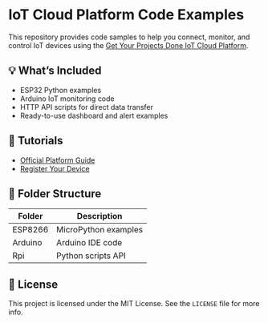 # IoT Cloud Platform Code Examples

This repository provides code samples to help you connect, monitor, and control IoT devices using the [Get Your Projects Done IoT Cloud Platform](https://getyourprojectdone.in/iot_platform/).

## 💡 What’s Included
- ESP32 Python examples
- Arduino IoT monitoring code
- HTTP API scripts for direct data transfer
- Ready-to-use dashboard and alert examples

## 📘 Tutorials
- [Official Platform Guide](https://getyourprojectdone.in/iot_platform/iot_code_examples.html)
- [Register Your Device](https://getyourprojectdone.in/iot_platform/register.php)


## 📂 Folder Structure

| Folder | Description |
|--------|-------------|
| ESP8266  | MicroPython examples |
| Arduino | Arduino IDE code |
| Rpi | Python scripts API |

## 🔗 License
This project is licensed under the MIT License. See the `LICENSE` file for more info.
